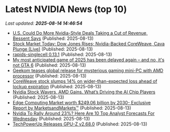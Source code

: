 # Latest NVIDIA News (top 10)
_Last updated: **2025-08-14 14:46:54**_

- [U.S. Could Do More Nvidia-Style Deals Taking a Cut of Revenue, Bessent Says](https://biztoc.com/x/ac9a38d6ac9443a6) (Published: 2025-08-13)
- [Stock Market Today: Dow Jones Rises; Nvidia-Backed CoreWeave, Cava Plunge (Live)](https://biztoc.com/x/597f8686b552fffc) (Published: 2025-08-13)
- [rapids-singlecell 0.13.1](https://pypi.org/project/rapids-singlecell/0.13.1/) (Published: 2025-08-13)
- [My most anticipated game of 2025 has been delayed again – and no, it's not GTA 6](https://www.techradar.com/gaming/my-most-anticipated-game-of-2025-has-been-delayed-again-and-no-its-not-gta-6) (Published: 2025-08-13)
- [Geekom teases global release for mysterious gaming mini-PC with AMD processor](https://www.notebookcheck.net/Geekom-teases-global-release-for-mysterious-gaming-mini-PC-with-AMD-processor.1086201.0.html) (Published: 2025-08-13)
- [CoreWeave stock slumps 14% on wider-than-expected loss ahead of lockup expiration](https://www.cnbc.com/2025/08/13/coreweave-stock-loss-lockup.html) (Published: 2025-08-13)
- [Nvidia Stock Wavers, AMD Gains. What’s Driving the AI Chip Players](https://biztoc.com/x/faf0b5ce96b031dd) (Published: 2025-08-13)
- [Edge Computing Market worth $249.06 billion by 2030- Exclusive Report by MarketsandMarkets™](https://www.prnewswire.co.uk/news-releases/edge-computing-market-worth-249-06-billion-by-2030--exclusive-report-by-marketsandmarkets-302528740.html) (Published: 2025-08-13)
- [Nvidia To Rally Around 23%? Here Are 10 Top Analyst Forecasts For Wednesday](https://biztoc.com/x/0c860598b232c899) (Published: 2025-08-13)
- [TechPowerUp Releases GPU-Z v2.68.0](https://www.techpowerup.com/339885/techpowerup-releases-gpu-z-v2-68-0) (Published: 2025-08-13)
